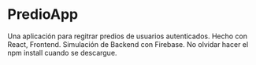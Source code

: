 # PredioApp

Una aplicación para regitrar predios de usuarios autenticados. Hecho con React, Frontend. 
Simulación de Backend con Firebase. No olvidar hacer el npm install cuando se descargue.

